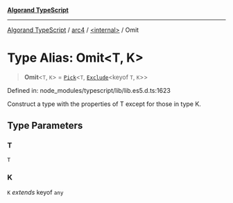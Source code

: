 [**Algorand TypeScript**](../../../README.md)

***

[Algorand TypeScript](../../../modules.md) / [arc4](../../README.md) / [\<internal\>](../README.md) / Omit

# Type Alias: Omit\<T, K\>

> **Omit**\<`T`, `K`\> = [`Pick`](Pick.md)\<`T`, [`Exclude`](Exclude.md)\<keyof `T`, `K`\>\>

Defined in: node\_modules/typescript/lib/lib.es5.d.ts:1623

Construct a type with the properties of T except for those in type K.

## Type Parameters

### T

`T`

### K

`K` *extends* keyof `any`
